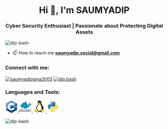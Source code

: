 <h1 align="center">Hi 👋, I'm SAUMYADIP</h1>
<h3 align="center">Cyber Security Enthusiast | Passionate about Protecting Digital Assets</h3>

<p align="left"> <img src="https://komarev.com/ghpvc/?username=dip-bash&label=Profile%20views&color=0e75b6&style=flat" alt="dip-bash" /> </p>

- 📫 How to reach me **saumyadip.social@gmail.com**

<h3 align="left">Connect with me:</h3>
<p align="left">
<a href="https://linkedin.com/in/saumyadipjana2003" target="blank"><img align="center" src="https://raw.githubusercontent.com/rahuldkjain/github-profile-readme-generator/master/src/images/icons/Social/linked-in-alt.svg" alt="saumyadipjana2003" height="30" width="40" /></a>
<a href="https://instagram.com/dip.bash" target="blank"><img align="center" src="https://raw.githubusercontent.com/rahuldkjain/github-profile-readme-generator/master/src/images/icons/Social/instagram.svg" alt="dip.bash" height="30" width="40" /></a>
</p>

<h3 align="left">Languages and Tools:</h3>
<p align="left"> <a href="https://www.w3schools.com/cpp/" target="_blank" rel="noreferrer"> <img src="https://raw.githubusercontent.com/devicons/devicon/master/icons/cplusplus/cplusplus-original.svg" alt="cplusplus" width="40" height="40"/> </a> <a href="https://www.docker.com/" target="_blank" rel="noreferrer"> <img src="https://raw.githubusercontent.com/devicons/devicon/master/icons/docker/docker-original-wordmark.svg" alt="docker" width="40" height="40"/> </a> <a href="https://www.linux.org/" target="_blank" rel="noreferrer"> <img src="https://raw.githubusercontent.com/devicons/devicon/master/icons/linux/linux-original.svg" alt="linux" width="40" height="40"/> </a> <a href="https://www.python.org" target="_blank" rel="noreferrer"> <img src="https://raw.githubusercontent.com/devicons/devicon/master/icons/python/python-original.svg" alt="python" width="40" height="40"/> </a> </p>

<p><img align="center" src="https://github-readme-streak-stats.herokuapp.com/?user=dip-bash&" alt="dip-bash" /></p>
